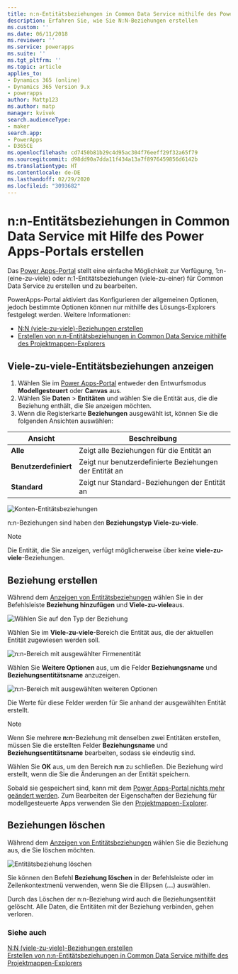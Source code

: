 ```yaml
---
title: n:n-Entitätsbeziehungen in Common Data Service mithilfe des Power Apps-Portals erstellen | Microsoft-Dokumentation
description: Erfahren Sie, wie Sie N:N-Beziehungen erstellen
ms.custom: ''
ms.date: 06/11/2018
ms.reviewer: ''
ms.service: powerapps
ms.suite: ''
ms.tgt_pltfrm: ''
ms.topic: article
applies_to:
- Dynamics 365 (online)
- Dynamics 365 Version 9.x
- powerapps
author: Mattp123
ms.author: matp
manager: kvivek
search.audienceType:
- maker
search.app:
- PowerApps
- D365CE
ms.openlocfilehash: cd7450b81b29c4d95ac304f76eeff29f32a65f79
ms.sourcegitcommit: d98dd90a7dda11f434a13a7f8976459856d6142b
ms.translationtype: HT
ms.contentlocale: de-DE
ms.lasthandoff: 02/29/2020
ms.locfileid: "3093682"
---
```

# <a name="create-many-to-many-entity-relationships-in-common-data-service-using-power-apps-portal"></a>n:n-Entitätsbeziehungen in Common Data Service mit Hilfe des Power Apps-Portals erstellen

Das [Power Apps-Portal](https://make.powerapps.com/?utm_source=padocs&utm_medium=linkinadoc&utm_campaign=referralsfromdoc) stellt eine einfache Möglichkeit zur Verfügung, 1:n- (eine-zu-viele) oder n:1-Entitätsbeziehungen (viele-zu-einer) für Common Data Service zu erstellen und zu bearbeiten.

PowerApps-Portal aktiviert das  Konfigurieren der allgemeinen Optionen, jedoch bestimmte Optionen können nur mithilfe des Lösungs-Explorers festgelegt werden. Weitere Informationen: 
- [N:N (viele-zu-viele)-Beziehungen erstellen](create-edit-nn-relationships.md)
- [Erstellen von n:n-Entitätsbeziehungen in Common Data Service mithilfe des Projektmappen-Explorers](create-edit-nn-relationships-solution-explorer.md)

## <a name="view-many-to-many-entity-relationships"></a>Viele-zu-viele-Entitätsbeziehungen anzeigen

1. Wählen Sie im [Power Apps-Portal](https://make.powerapps.com/?utm_source=padocs&utm_medium=linkinadoc&utm_campaign=referralsfromdoc) entweder den Entwurfsmodus **Modellgesteuert** oder **Canvas** aus.
2. Wählen Sie **Daten**  >  **Entitäten** und wählen Sie die Entität aus, die die Beziehung enthält, die Sie anzeigen möchten.
3. Wenn die Registerkarte **Beziehungen** ausgewählt ist, können Sie die folgenden Ansichten auswählen: 

 |Ansicht|Beschreibung|
 |--|--|
 |**Alle**| Zeigt alle Beziehungen für die Entität an|
 |**Benutzerdefiniert**|Zeigt nur benutzerdefinierte Beziehungen der Entität an|
 |**Standard**|Zeigt nur Standard-Beziehungen der Entität an|
<!-- TODO: What is the actual difference between All and Default? -->

![Konten-Entitätsbeziehungen](media/view-account-relationships-portal.png)

n:n-Beziehungen sind haben den **Beziehungstyp** **Viele-zu-viele**.

> [!NOTE]
> Die Entität, die Sie anzeigen, verfügt möglicherweise über keine **viele-zu-viele**-Beziehungen.

## <a name="create-relationships"></a>Beziehung erstellen

Während dem [Anzeigen von Entitätsbeziehungen](#view-many-to-many-entity-relationships) wählen Sie in der Befehlsleiste **Beziehung hinzufügen** und **Viele-zu-viele**aus.

![Wählen Sie auf den Typ der Beziehung](media/add-relationship-menu-portal.png)

Wählen Sie im **Viele-zu-viele**-Bereich die Entität aus, die der aktuellen Entität zugewiesen werden soll.

![n:n-Bereich mit ausgewählter Firmenentität](media/many-to-many-panel-1.png)

Wählen Sie **Weitere Optionen** aus, um die Felder **Beziehungsname** und **Beziehungsentitätsname** anzuzeigen.

![n:n-Bereich mit ausgewählten weiteren Optionen](media/many-to-many-panel-2.png)

Die Werte für diese Felder werden für Sie anhand der ausgewählten Entität erstellt.

> [!NOTE]
> Wenn Sie mehrere **n:n**-Beziehung mit denselben zwei Entitäten erstellen, müssen Sie die erstellten Felder **Beziehungsname** und **Beziehungsentitätsname** bearbeiten, sodass sie eindeutig sind.

Wählen Sie **OK** aus, um den Bereich **n:n** zu schließen. Die Beziehung wird erstellt, wenn die Sie die Änderungen an der Entität speichern. 

Sobald sie gespeichert sind, kann mit dem [Power Apps-Portal nichts mehr geändert werden](https://make.powerapps.com/?utm_source=padocs&utm_medium=linkinadoc&utm_campaign=referralsfromdoc). Zum Bearbeiten der Eigenschaften der Beziehung für modellgesteuerte Apps verwenden Sie den [Projektmappen-Explorer](create-edit-nn-relationships-solution-explorer.md).

## <a name="delete-relationships"></a>Beziehungen löschen

Während dem [Anzeigen von Entitätsbeziehungen](#view-many-to-many-entity-relationships) wählen Sie die Beziehung aus, die Sie löschen möchten.

![Entitätsbeziehung löschen](media/delete-entity-relationship-portal.png)

Sie können den Befehl **Beziehung löschen** in der Befehlsleiste oder im Zeilenkontextmenü verwenden, wenn Sie die Ellipsen (**...**) auswählen.

Durch das Löschen der n:n-Beziehung wird auch die Beziehungsentität gelöscht. Alle Daten, die Entitäten mit der Beziehung verbinden, gehen verloren.

### <a name="see-also"></a>Siehe auch

[N:N (viele-zu-viele)-Beziehungen erstellen](create-edit-nn-relationships.md)<br />
[Erstellen von n:n-Entitätsbeziehungen in Common Data Service mithilfe des Projektmappen-Explorers](create-edit-nn-relationships-solution-explorer.md)
